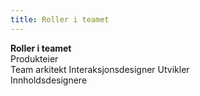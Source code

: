 ```yaml
---
title: Roller i teamet
---
```


**Roller i teamet**  
Produkteier  
Team arkitekt
Interaksjonsdesigner
Utvikler  
Innholdsdesignere
